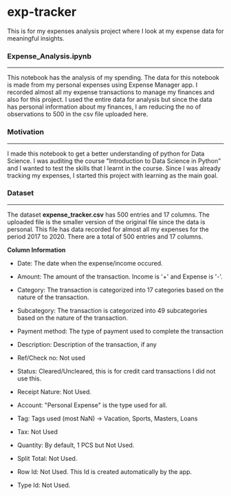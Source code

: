 # exp-tracker
This is for my expenses analysis project where I look at my expense data for meaningful insights.

### Expense_Analysis.ipynb
---
This notebook has the analysis of my spending. The data for this notebook is made from my personal expenses using Expense Manager app. I recorded almost all my expense transactions to manage my finances and also for this project. I used the entire data for analysis but since the data has personal information about my finances, I am reducing the no of observations to 500 in the csv file uploaded here.

### Motivation
---
I made this notebook to get a better understanding of python for Data Science. I was auditing the course "Introduction to Data Science in Python" and I wanted to test the skills that I learnt in the course. Since I was already tracking my expenses, I started this project with learning as the main goal. 

### Dataset
---
The dataset **expense_tracker.csv** has 500 entries and 17 columns. The uploaded file is the smaller version of the original file since the data is personal. 
This file has data recorded for almost all my expenses for the period 2017 to 2020. There are a total of 500 entries and 17 columns.

**Column Information**

* Date: The date when the expense/income occured.
* Amount: The amount of the transaction. Income is '+' and Expense is '-'.
* Category: The transaction is categorized into 17 categories based on the nature of the transaction.
* Subcategory: The transaction is categorized into 49 subcategories based on the nature of the transaction.
* Payment method: The type of payment used to complete the transaction
* Description: Description of the transaction, if any
* Ref/Check no: Not used
* Status: Cleared/Uncleared, this is for credit card transactions I did not use this.
* Receipt Nature: Not Used.
* Account: "Personal Expense" is the type used for all.
* Tag: Tags used (most NaN) -> Vacation, Sports, Masters, Loans
* Tax: Not Used
* Quantity: By default, 1 PCS but Not Used.
* Split Total: Not Used.
* Row Id: Not Used. This Id is created automatically by the app.


* Type Id: Not Used.
